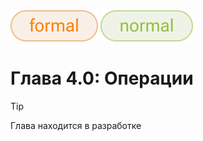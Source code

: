 <div align='left'>
    <img src='../assets/formal.svg'>
    <img src='../assets/normal.svg'>
</div>

# Глава 4.0: Операции

> [!TIP]  
> Глава находится в разработке

